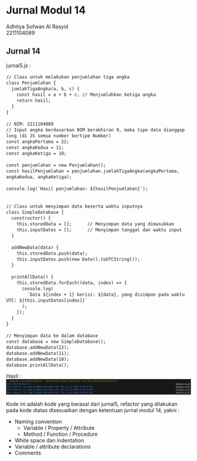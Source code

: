 
# Jurnal Modul 14

Adhitya Sofwan Al Rasyid <br>
2211104089

## Jurnal 14

jurnal5.js :
```
// Class untuk melakukan penjumlahan tiga angka
class Penjumlahan {
  jumlahTigaAngka(a, b, c) {
    const hasil = a + b + c; // Menjumlahkan ketiga angka
    return hasil;
  }
}

// NIM: 2211104089
// Input angka berdasarkan NIM berakhiran 9, maka tipe data dianggap long (di JS semua number bertipe Number)
const angkaPertama = 22;
const angkaKedua = 11;
const angkaKetiga = 10;

const penjumlahan = new Penjumlahan();
const hasilPenjumlahan = penjumlahan.jumlahTigaAngka(angkaPertama, angkaKedua, angkaKetiga);

console.log(`Hasil penjumlahan: ${hasilPenjumlahan}`);


// Class untuk menyimpan data beserta waktu inputnya
class SimpleDatabase {
  constructor() {
    this.storedData = [];      // Menyimpan data yang dimasukkan
    this.inputDates = [];      // Menyimpan tanggal dan waktu input
  }

  addNewData(data) {
    this.storedData.push(data);
    this.inputDates.push(new Date().toUTCString());
  }

  printAllData() {
    this.storedData.forEach((data, index) => {
      console.log(
        `Data ${index + 1} berisi: ${data}, yang disimpan pada waktu UTC: ${this.inputDates[index]}`
      );
    });
  }
}

// Menyimpan data ke dalam database
const database = new SimpleDatabase();
database.addNewData(22);
database.addNewData(11);
database.addNewData(10);
database.printAllData();
```

Hasil : <br>
![1](1.png)

Kode ini adalah kode yang berasal dari jurnal5, refactor yang dilakukan pada kode diatas disesuaikan dengan ketentuan jurnal modul 14, yakni :<br>
- Naming convention
    - Variable / Property / Attribute
    - Method / Function / Procedure
- White space dan indentation
- Variable / attribute declarations
- Comments